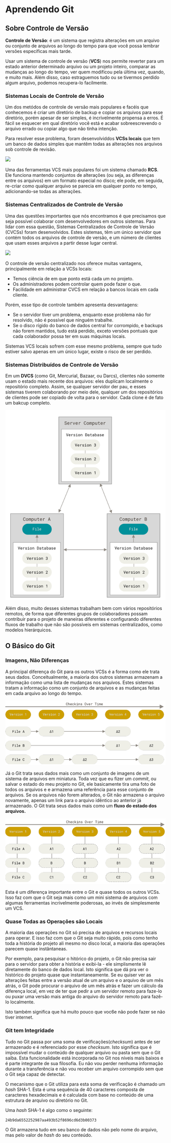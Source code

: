# Aprendendo Git

## Sobre Controle de Versão

**Controle de Versão**: é um sistema que registra alterações em um arquivo ou conjunto de arquivos ao longo do tempo para que você possa lembrar versões específicas mais tarde.

Usar um sistema de controle de versão (**VCS**) nos permite reverter para um estado anterior determinado arquivo ou um projeto inteiro, comparar as mudanças ao longo do tempo, ver quem modificou pela última vez, quando, e muito mais. Além disso, caso estraguemos tudo ou se tivermos perdido algum arquivo, podemos recupera-lo facilmente.

### Sistemas Locais de Controle de Versão

Um dos metódos de controle de versão mais populares e facéis que conhecemos é criar um diretório de backup e copiar os arquivos para esse diretório, porém apesar de ser simples, é incrivelmente propensa a erros. É fácil se esquecer em qual diretório você está e acabar sobreescrevendo o arquivo errado ou copiar algo que não tinha intenção.

Para resolver esse problema, foram desenvolviddos **VCSs locais** que tem um banco de dados simples que mantêm todas as alterações nos arquivos sob controle de revisão.

![](./imgs/Controle%20de%20versão%20local.png)

Uma das ferramentas VCS mais populares foi um sistema chamado **RCS**. Ele funciona mantendo conjuntos de alterações (ou seja, as diferenças entre os arquivos) em um formato especial no disco; ele pode, em seguida, re-criar como qualquer arquivo se parecia em qualquer ponto no tempo, adicionando-se todas as alterações.

### Sistemas Centralizados de Controle de Versão

Uma das questões importantes que nós encontramos é que precisamos que seja possível colaborar com desenvolvedores em outros sistemas. Para lidar com essa questão, Sistemas Centralizados de Controle de Versão (CVCSs) foram desenvolvidos. Estes sistemas, têm um único servidor que contém todos os arquivos de controle de versão, e um número de clientes que usam esses arquivos a partir desse lugar central.

![](imgs/Controle%20de%20versão%20centralizado.png)

O controle de versão centralizado nos oferece muitas vantagens, principalmente em relação a VCSs locais:
- Temos ciência de em que ponto está cada um no projeto.
- Os administradores podem controlar quem pode fazer o que.
- Facilidade em administrar CVCS em relação a bancos locais em cada cliente.

Porém, esse tipo de controle também apresenta desvantagens:
- Se o servidor tiver um problema, enquanto esse problema não for resolvido, não é possível que ninguém trabalhe.
- Se o disco rígido do banco de dados central for corrompido, e backups não forem mantidos, tudo está perdido, exceto versões pontuais que cada colaborador possa ter em suas máquinas locais.

Sistemas VCS locais sofrem com esse mesmo problema, sempre que tudo estiver salvo apenas em um único lugar, existe o risco de ser perdido.

### Sistemas Distribuídos de Controle de Versão

Em um **DVCS** (como Git, Mercurial, Bazaar, ou Darcs), clientes não somente usam o estado mais recente dos arquivos: eles duplicam localmente o repositório completo. Assim, se qualquer servidor der pau, e esses sistemas tiverem colaborando por meio dele, qualquer um dos repositórios de clientes pode ser copiado de volta para o servidor. Cada clone é de fato um bakcup completo.

![](./imgs/Controle%20de%20versão%20distribuído.png)

Além disso, muito desses sistemas trabalham bem com vários repositórios remotos, de forma que diferentes grupos de colaboradores possam contribuir para o projeto de maneiras diferentes e configurando diferentes fluxos de trabalho que não são possíveis em sistemas centralizados, como modelos hierárquicos.

## O Básico do Git

### Imagens, Não Diferenças

A principal diferença do Git para os outros VCSs é a forma como ele trata seus dados. Conceitualmente, a maioria dos outros sistemas armazenam a informação como uma lista de mudanças nos arquivos. Estes sistemas tratam a informação como um conjunto de arquivos e as mudanças feitas em cada arquivo ao longo do tempo.

![](./imgs/Armazenando%20dados%20como%20alterações%20em%20uma%20versão%20básica%20de%20cada%20arquivo..png)

Já o Git trata seus dados mais como um conjunto de imagens de um sistema de arquivos em miniatura. Toda vez que eu fizer um *commit*, ou salvar o estado do meu projeto no Git, ele basicamente tira uma foto de todos os arquivos e e armazena uma referência para esse conjunto de arquivos. Se os arquivos não forem alterados, o Git não armazena o arquivo novamente, apenas um link para o arquivo idêntico ao anterior já armazenado. O Git trata seus dados mais como um **fluxo do estado dos arquivos.**

![](./imgs/Armazenando%20dados%20como%20um%20estado%20do%20conjunto%20de%20arquivos%20do%20projeto%20ao%20longo%20do%20tempo..png)

Esta é um diferença importante entre o Git e quase todos os outros VCSs. Isso faz com que o Git seja mais como um mini sistema de arquivos com algumas ferramentas incrivelmente poderosas, ao invés de simplesmente um VCS.

### Quase Todas as Operações são Locais

A maioria das operações no Git só precisa de arquivos e recursos locais para operar. E isso faz com que o Git seja muito rápido, pois como tenho toda a história do projeto ali mesmo no disco local, a maioria das operações parecem quase instântaneas.

Por exemplo, para pesquisar o hitórico do projeto, o Git não precisa sair para o servidor para obter a história e exibi-la - ele simplismente lê diretamente do banco de dados local. Isto significa que dá pra ver o histórico do projeto quase que instantaneamente. Se eu quiser ver as alterações feitas entre a versão atual de um arquivo e o arquivo de um mês atrás, o Git pode procurar o arquivo de um mês atrás e fazer um cálculo da diferença local, em vez de ter que pedir a um servidor remoto para faze-lo ou puxar uma versão mais antiga do arquivo do servidor remoto para fazê-lo localmente.

Isto também significa que há muito pouco que voc6e não pode fazer se não tiver internet.

### Git tem Integridade

Tudo no Git passa por uma soma de verificações(*checksum*) antes de ser armazenado e é referenciado por esse *checksum*. Isto significa que é impossível mudar o conteúdo de qualquer arquivo ou pasta sem que o Git saiba. Esta funcionalidade está incorporada no Git nos níveis mais baixos e é parte integrante de sua filosofia. Eu não vou perder nenhuma informação durante a transferência e não vou receber um arquivo corrompido sem que o Git seja capaz de detectar.

O mecanismo que o Git utiliza para esta soma de verificação é chamado um *hash* SHA-1. Esta é uma sequência de 40 caracteres composta de caracteres hexadecimais e é calculada com base no conteúdo de uma estrutura de arquivo ou diretório no Git.

Uma *hash* SHA-1 é algo como o seguinte:
```
24b9da6552252987aa493b52f8696cd6d3b00373
```

O Git armazena tudo em seu banco de dados não pelo nome do arquivo, mas pelo valor de *hash* do seu conteúdo.